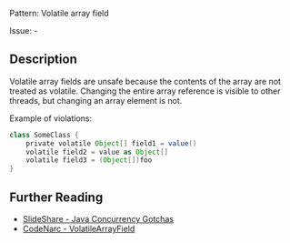 Pattern: Volatile array field

Issue: -

## Description

Volatile array fields are unsafe because the contents of the array are not treated as volatile. Changing the entire array reference is visible to other threads, but changing an array element is not.

Example of violations:

``` groovy
class SomeClass {
    private volatile Object[] field1 = value()
    volatile field2 = value as Object[]
    volatile field3 = (Object[])foo
}
```

## Further Reading

* [SlideShare - Java Concurrency Gotchas](https://www.slideshare.net/alexmiller/java-concurrency-gotchas-3666977)
* [CodeNarc - VolatileArrayField](https://codenarc.github.io/CodeNarc/codenarc-rules-concurrency.html#volatilearrayfield-rule)